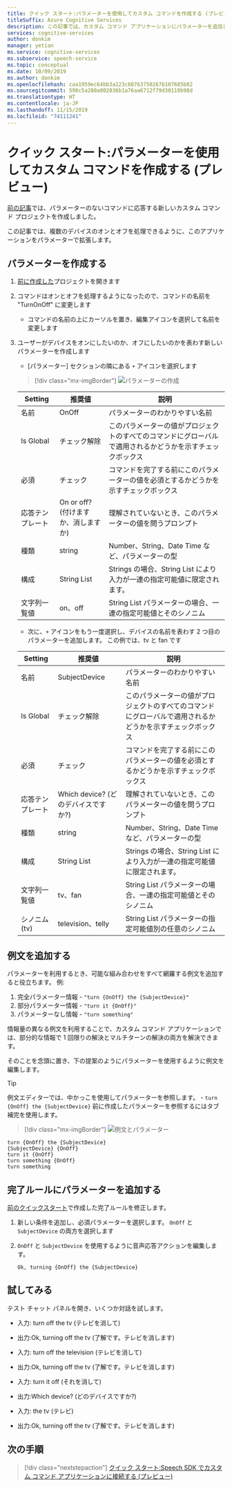 ```yaml
---
title: クイック スタート:パラメーターを使用してカスタム コマンドを作成する (プレビュー) - Speech Service
titleSuffix: Azure Cognitive Services
description: この記事では、カスタム コマンド アプリケーションにパラメーターを追加します。
services: cognitive-services
author: donkim
manager: yetian
ms.service: cognitive-services
ms.subservice: speech-service
ms.topic: conceptual
ms.date: 10/09/2019
ms.author: donkim
ms.openlocfilehash: caa1959ec64bb3a123c60763750267b107685b82
ms.sourcegitcommit: 598c5a280a002036b1a76aa6712f79d30110b98d
ms.translationtype: HT
ms.contentlocale: ja-JP
ms.lasthandoff: 11/15/2019
ms.locfileid: "74111241"
---
```

# <a name="quickstart-create-a-custom-command-with-parameters-preview"></a>クイック スタート:パラメーターを使用してカスタム コマンドを作成する (プレビュー)

[前の記事](./quickstart-custom-speech-commands-create-new.md)では、パラメーターのないコマンドに応答する新しいカスタム コマンド プロジェクトを作成しました。

この記事では、複数のデバイスのオンとオフを処理できるように、このアプリケーションをパラメーターで拡張します。

## <a name="create-parameters"></a>パラメーターを作成する

1. [前に作成した](./quickstart-custom-speech-commands-create-new.md)プロジェクトを開きます
1. コマンドはオンとオフを処理するようになったので、コマンドの名前を "TurnOnOff" に変更します
   - コマンドの名前の上にカーソルを置き、編集アイコンを選択して名前を変更します
1. ユーザーがデバイスをオンにしたいのか、オフにしたいのかを表わす新しいパラメーターを作成します
   - [パラメーター] セクションの隣にある `+` アイコンを選択します

   > [!div class="mx-imgBorder"]
   > ![パラメーターの作成](media/custom-speech-commands/create-on-off-parameter.png)

   | Setting            | 推奨値 | 説明                                                                                               |
   | ------------------ | --------------- | --------------------------------------------------------------------------------------------------------- |
   | 名前               | OnOff           | パラメーターのわかりやすい名前                                                                     |
   | Is Global          | チェック解除       | このパラメーターの値がプロジェクトのすべてのコマンドにグローバルで適用されるかどうかを示すチェックボックス |
   | 必須           | チェック         | コマンドを完了する前にこのパラメーターの値を必須とするかどうかを示すチェックボックス          |
   | 応答テンプレート  | On or off? (付けますか、消しますか)      | 理解されていないとき、このパラメーターの値を問うプロンプト                                       |
   | 種類               | string          | Number、String、Date Time など、パラメーターの型                                               |
   | 構成      | String List     | Strings の場合、String List により入力が一連の指定可能値に限定されます。                                      |
   | 文字列一覧値 | on、off         | String List パラメーターの場合、一連の指定可能値とそのシノニム                                |

   - 次に、`+` アイコンをもう一度選択し、デバイスの名前を表わす 2 つ目のパラメーターを追加します。 この例では、tv と fan です

   | Setting            | 推奨値   | 説明                                                                                               |
   | ------------------ | ----------------- | --------------------------------------------------------------------------------------------------------- |
   | 名前               | SubjectDevice     | パラメーターのわかりやすい名前                                                                     |
   | Is Global          | チェック解除         | このパラメーターの値がプロジェクトのすべてのコマンドにグローバルで適用されるかどうかを示すチェックボックス |
   | 必須           | チェック           | コマンドを完了する前にこのパラメーターの値を必須とするかどうかを示すチェックボックス          |
   | 応答テンプレート  | Which device? (どのデバイスですか?)     | 理解されていないとき、このパラメーターの値を問うプロンプト                                       |
   | 種類               | string            | Number、String、Date Time など、パラメーターの型                                               |
   | 構成      | String List       | Strings の場合、String List により入力が一連の指定可能値に限定されます。                                      |
   | 文字列一覧値 | tv、fan           | String List パラメーターの場合、一連の指定可能値とそのシノニム                                |
   | シノニム (tv)      | television、telly | String List パラメーターの指定可能値別の任意のシノニム                                      |

## <a name="add-sample-sentences"></a>例文を追加する

パラメーターを利用するとき、可能な組み合わせをすべて網羅する例文を追加すると役立ちます。 例:

1. 完全パラメーター情報 - `"turn {OnOff} the {SubjectDevice}"`
1. 部分パラメーター情報 - `"turn it {OnOff}"`
1. パラメーターなし情報 - `"turn something"`

情報量の異なる例文を利用することで、カスタム コマンド アプリケーションでは、部分的な情報で 1 回限りの解決とマルチターンの解決の両方を解決できます。

そのことを念頭に置き、下の提案のようにパラメーターを使用するように例文を編集します。

> [!TIP]
> 例文エディターでは、中かっこを使用してパラメーターを参照します。 - `turn {OnOff} the {SubjectDevice}` 前に作成したパラメーターを参照するにはタブ補完を使用します。

> [!div class="mx-imgBorder"]
> ![例文とパラメーター](media/custom-speech-commands/create-parameter-sentences.png)

```
turn {OnOff} the {SubjectDevice}
{SubjectDevice} {OnOff}
turn it {OnOff}
turn something {OnOff}
turn something
```

## <a name="add-parameters-to-completion-rule"></a>完了ルールにパラメーターを追加する

[前のクイックスタート](./quickstart-custom-speech-commands-create-new.md)で作成した完了ルールを修正します。

1. 新しい条件を追加し、必須パラメーターを選択します。 `OnOff` と `SubjectDevice` の両方を選択します
1. `OnOff` と `SubjectDevice` を使用するように音声応答アクションを編集します。

   ```
   Ok, turning {OnOff} the {SubjectDevice}
   ```

## <a name="try-it-out"></a>試してみる

テスト チャット パネルを開き、いくつか対話を試します。

- 入力: turn off the tv (テレビを消して)
- 出力:Ok, turning off the tv (了解です。テレビを消します)

- 入力: turn off the television (テレビを消して)
- 出力:Ok, turning off the tv (了解です。テレビを消します)

- 入力: turn it off (それを消して)
- 出力:Which device? (どのデバイスですか?)
- 入力: the tv (テレビ)
- 出力:Ok, turning off the tv (了解です。テレビを消します)

## <a name="next-steps"></a>次の手順
> [!div class="nextstepaction"]
> [クイック スタート:Speech SDK でカスタム コマンド アプリケーションに接続する (プレビュー)](./quickstart-custom-speech-commands-speech-sdk.md)

